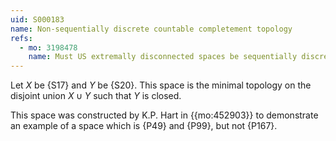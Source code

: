 ```yaml
---
uid: S000183
name: Non-sequentially discrete countable completement topology
refs:
  - mo: 3198478
    name: Must US extremally disconnected spaces be sequentially discrete?
---
```


Let $X$ be {S17} and $Y$ be {S20}. This space is the minimal topology on
the disjoint union $X\cup Y$ such that $Y$ is closed.

This space was constructed by K.P. Hart in {{mo:452903}} to demonstrate an
example of a space which is {P49} and {P99}, but not {P167}.
